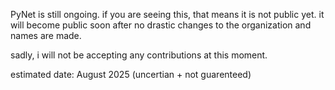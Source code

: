 PyNet is still ongoing. if you are seeing this, that means it is not public yet.
it will become public soon after no drastic changes to the organization and names are made.

sadly, i will not be accepting any contributions at this moment.

estimated date: August 2025 (uncertian + not guarenteed)